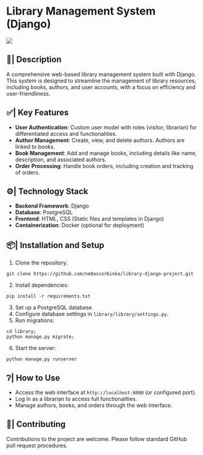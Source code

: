 # Library Management System (Django)
<img src="https://badges.frapsoft.com/os/v1/open-source.svg?v=103">

## 📝| Description
A comprehensive web-based library management system built with Django. This system is designed to streamline the management of library resources, including books, authors, and user accounts, with a focus on efficiency and user-friendliness.

## ✅| Key Features
- **User Authentication**: Custom user model with roles (visitor, librarian) for differentiated access and functionalities.
- **Author Management**: Create, view, and delete authors. Authors are linked to books.
- **Book Management**: Add and manage books, including details like name, description, and associated authors.
- **Order Processing**: Handle book orders, including creation and tracking of orders.

## ⚙️| Technology Stack
- **Backend Framework**: Django
- **Database**: PostgreSQL
- **Frontend**: HTML, CSS (Static files and templates in Django)
- **Containerization**: Docker (optional for deployment)

## 📦| Installation and Setup
1. Clone the repository.
```shell
git clone https://github.com/ne0ascorbinka/library-django-project.git
```
2. Install dependencies:
```shell
pip install -r requirements.txt
```
3. Set up a PostgreSQL database.
4. Configure database settings in `library/library/settings.py`.
5. Run migrations:
```shell
cd library;
python manage.py migrate;
```
6. Start the server: 
```shell
python manage.py runserver
```

## ❔| How to Use
- Access the web interface at `http://localhost:8000` (or configured port).
- Log in as a librarian to access full functionalities.
- Manage authors, books, and orders through the web interface.

## 💛| Contributing
Contributions to the project are welcome. Please follow standard GitHub pull request procedures.


